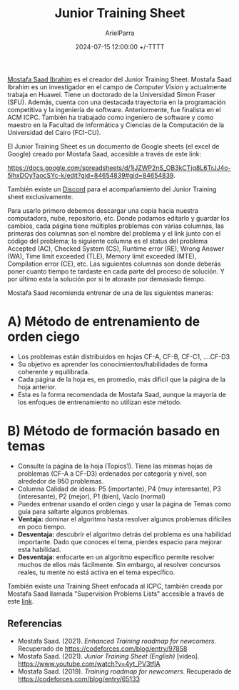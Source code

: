 ﻿---
title: Junior Training Sheet
description: Todo lo que tienes que saber sobre el Junior Training Sheet
date: 2024-07-15 12:00:00 +/-TTTT
categories: [Recursos]
author: ArielParra 
tags: [cursos]
pin: false
mermaid: false
image:
---
[Mostafa Saad Ibrahim](https://sites.google.com/site/mostafasibrahim/home) es el creador del Junior Training Sheet. Mostafa Saad Ibrahim es un investigador en el campo de *Computer Vision* y actualmente trabaja en Huawei. Tiene un doctorado de la Universidad Simon Fraser (SFU). Además, cuenta con una destacada trayectoria en la programación competitiva y la ingeniería de software. Anteriormente, fue finalista en el ACM ICPC. También ha trabajado como ingeniero de software y como maestro en la Facultad de Informática y Ciencias de la Computación de la Universidad del Cairo (FCI-CU).

El Junior Training Sheet es un documento de Google sheets (el excel de Google) creado por Mostafa Saad, accesible a través de este link:

<https://docs.google.com/spreadsheets/d/1iJZWP2nS_OB3kCTjq8L6TrJJ4o-5lhxDOyTaocSYc-k/edit?gid=84654839#gid=84654839>. 

También existe un [Discord](https://discord.gg/BPXwwcBVZJ) para el acompañamiento del Junior Training sheet exclusivamente.

Para usarlo primero debemos descargar una copia hacia nuestra computadora, nube, repositorio, etc. Donde podamos editarlo y guardar los cambios, cada página tiene múltiples problemas con varias columnas, las primeras dos columnas son el nombre del problema y el link junto con el código del problema; la siguiente columna es el status del problema Accepted (AC), Checked System (CS), Runtime error (RE), Wrong Answer (WA), Time limit exceeded (TLE), Memory limit exceeded (MTE), Compilation error (CE), etc. Las siguientes columnas son donde deberás poner cuanto tiempo te tardaste en cada parte del proceso de solución. Y por último esta la solución por si te atoraste por demasiado tiempo.

Mostafa Saad recomienda entrenar de una de las siguientes maneras:

# A) Método de entrenamiento de orden ciego

- Los problemas están distribuidos en hojas CF-A, CF-B, CF-C1, ....CF-D3
- Su objetivo es aprender los conocimientos/habilidades de forma coherente y equilibrada.
- Cada página de la hoja es, en promedio, más difícil que la página de la hoja anterior.
- Esta es la forma recomendada de Mostafa Saad, aunque la mayoría de los enfoques de entrenamiento no utilizan este método.

# B) Método de formación basado en temas

- Consulte la página de la hoja (Topics1). Tiene las mismas hojas de problemas (CF-A a CF-D3) ordenados por categoría y nivel, son alrededor de 950 problemas.
- Columna Calidad de ideas: P5 (importante), P4 (muy interesante), P3 (interesante), P2 (mejor), P1 (bien), Vacío (normal)
- Puedes entrenar usando el orden ciego y usar la página de Temas como guía para saltarte algunos problemas.
- **Ventaja:** dominar el algoritmo hasta resolver algunos problemas difíciles en poco tiempo.
- **Desventaja:** descubrir el algoritmo detrás del problema es una habilidad importante. Dado que conoces el tema, pierdes espacio para mejorar esta habilidad.
- **Desventaja:** enfocarte en un algoritmo específico permite resolver muchos de ellos más fácilmente. Sin embargo, al resolver concursos reales, tu mente no está activa en el tema específico.

También existe una Training Sheet enfocada al ICPC, también creada por Mostafa Saad llamada "Supervision Problems Lists" accesible a través de este [link](https://docs.google.com/spreadsheets/d/1-n9Fnvhsnvsqh-IerE_yyIshw5RUNer_7EjwF_GW-TA/edit?gid=0#gid=0).

## Referencias

- Mostafa Saad. (2021). *Enhanced Training roadmap for newcomers*. Recuperado de <https://codeforces.com/blog/entry/97858>
- Mostafa Saad. (2021). *Junior Training Sheet (English)* [video]. <https://www.youtube.com/watch?v=4yt_PV3tflA>
- Mostafa Saad. (2019). *Training roadmap for newcomers*. Recuperado de <https://codeforces.com/blog/entry/65133>
